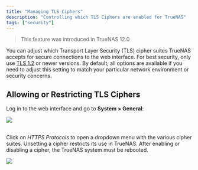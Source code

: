 ```yaml
---
title: "Managing TLS Ciphers"
description: "Controlling which TLS Ciphers are enabled for TrueNAS"
tags: ["security"]
---
```


> This feature was introduced in TrueNAS 12.0

You can adjust which Transport Layer Security (TLS) cipher suites TrueNAS accepts for secure connections to the web interface.
For best security, only use [TLS 1.2](https://tools.ietf.org/html/rfc5246) or newer versions.
By default, all options are available if you need to adjust this setting to match your particular network environment or security concerns.

## Allowing or Restricting TLS Ciphers

Log in to the web interface and go to **System > General**:

<img src="/images/12.0-system-general.png">
<br><br>

Click on *HTTPS Protocols* to open a dropdown menu with the various cipher suites.
Unsetting a cipher restricts its use in TrueNAS.
After enabling or disabling a cipher, the TrueNAS system must be rebooted.

<img src="/images/SystemGeneralHTTPSProtocols.png">
<br><br>
